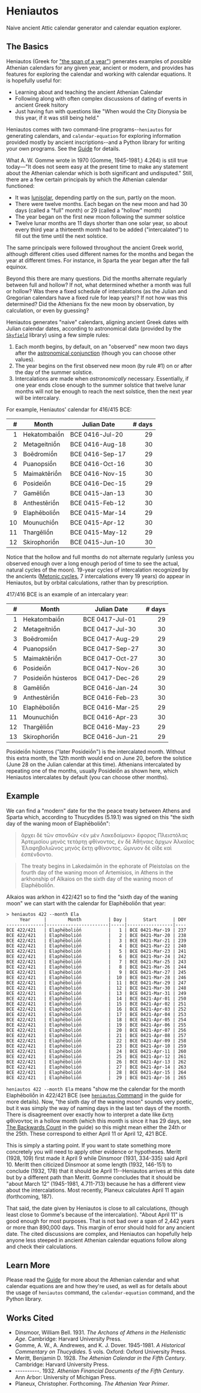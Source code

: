 # Heniautos

Naive ancient Attic calendar generator and calendar equation explorer.

## The Basics

Heniautos (Greek for ["the span of a
year"](https://logeion.uchicago.edu/%E1%BC%90%CE%BD%CE%B9%CE%B1%CF%85%CF%84%CF%8C%CF%82))
generates examples of _possible_ Athenian calendars for any given
year, ancient or modern, and provides has features for exploring the
calendar and working with calendar equations. It is hopefully useful
for:

* Learning about and teaching the ancient Athenian Calendar
* Following along with often complex discussions of dating of events
  in ancient Greek hsitory
* Just having fun with questions like "When would the City Dionysia be this year, if it was still being held."

Heniautos comes with two command-line programs--`heniautos` for
generating calendars, and `calendar-equation` for exploring
information provided mostly by ancient inscriptions--and a Python
library for writing your own programs. See the [Guide](guide/) for
details.

What A. W. Gomme wrote in 1970 (Gomme, 1945-1981,) 4.264) is
still true today—"It does not seem easy at the present time to make
any statement about the Athenian calendar which is both significant
and undisputed." Still, there are a few certain principals by which the Athenian calendar functioned:

* It was
  [lunisolar](https://en.wikipedia.org/wiki/Lunisolar_calendar),
  depending partly on the sun, partly on the moon.
* There were twelve months. Each began on the new moon and had 30 days
  (called a "full" month) or 29 (called a "hollow" month)
* The year began on the first new moon following the summer solstice
* Twelve lunar months are 11 days shorter than one solar year, so about
  every third year a thirteenth month had to be added ("intercalated") to
  fill out the time until the next solstice.
  
The same principals were followed throughout the ancient Greek world,
although different cities used different names for the months and
began the year at different times. For instance, in Sparta the year
began after the fall equinox.

Beyond this there are many questions. Did the months alternate
regularly between full and hollow? If not, what determined whether a
month was full or hollow? Was there a fixed schedule of intercalations
(as the Julian and Gregorian calendars have a fixed rule for leap
years)? If not how was this determined? Did the Athenians fix the new
moon by observation, by calculation, or even by guessing?


Heniautos generates "naive" calendars, aligning ancient Greek dates
with Julian calendar dates, according to astronomical data \(provided
by the [`Skyfield`](https://rhodesmill.org/skyfield/) library\) using
a few simple rules:

1. Each month begins, by default, on an "observed" new moon two days after the [astronomical conjunction](https://en.wikipedia.org/wiki/New_moon) (though you can choose other values).
2. The year begins on the first observed new moon (by rule #1) on or after the day of the summer solstice.
3. Intercalations are made when _astronomically_ necessary. Essentially, if one year ends close enough to the summer solstice that twelve lunar months will not be enough to reach the next solstice, then the next year will be intercalary.

For example, Heniautos' calendar for 416/415 BCE:

|  # | Month        | Julian Date     | # days|
|---:|--------------|-----------------|------:|
| 1  | Hekatombaiṓn | BCE 0416-Jul-20 | 29    |
| 2  | Metageitniṓn | BCE 0416-Aug-18 | 30    |
| 3  | Boēdromiṓn   | BCE 0416-Sep-17 | 29    |
| 4  | Puanopsiṓn   | BCE 0416-Oct-16 | 30    |
| 5  | Maimaktēriṓn | BCE 0416-Nov-15 | 30    |
| 6  | Posideiṓn    | BCE 0416-Dec-15 | 29    |
| 7  | Gamēliṓn     | BCE 0415-Jan-13 | 30    |
| 8  | Anthestēriṓn | BCE 0415-Feb-12 | 30    |
| 9  | Elaphēboliṓn | BCE 0415-Mar-14 | 29    |
| 10 | Mounuchiṓn   | BCE 0415-Apr-12 | 30    |
| 11 | Thargēliṓn   | BCE 0415-May-12 | 29    |
| 12 | Skirophoriṓn | BCE 0415-Jun-10 | 30    |

Notice that the hollow and full months do not alternate regularly
(unless you observed enough over a long enough period of time to see
the actual, natural cycles of the moon). 19-year cycles of
intercalation recognized by the ancients \([Metonic
cycles](https://en.wikipedia.org/wiki/Metonic_cycle), 7 intercalations
every 19 years\) do appear in Heniautos, but by orbital calculations,
rather than by prescription.

417/416 BCE is an example of an intercalary year:

|  # | Month              | Julian Date     | # days|
|---:|--------------------|-----------------|------:|
| 1  | Hekatombaiṓn       | BCE 0417-Jul-01 | 29    |
| 2  | Metageitniṓn       | BCE 0417-Jul-30 | 30    |
| 3  | Boēdromiṓn         | BCE 0417-Aug-29 | 29    |
| 4  | Puanopsiṓn         | BCE 0417-Sep-27 | 30    |
| 5  | Maimaktēriṓn       | BCE 0417-Oct-27 | 30    |
| 6  | Posideiṓn          | BCE 0417-Nov-26 | 30    |
| 7  | Posideiṓn hústeros | BCE 0417-Dec-26 | 29    |
| 8  | Gamēliṓn           | BCE 0416-Jan-24 | 30    |
| 9  | Anthestēriṓn       | BCE 0416-Feb-23 | 30    |
| 10 | Elaphēboliṓn       | BCE 0416-Mar-25 | 29    |
| 11 | Mounuchiṓn         | BCE 0416-Apr-23 | 30    |
| 12 | Thargēliṓn         | BCE 0416-May-23 | 29    |
| 13 | Skirophoriṓn       | BCE 0416-Jun-21 | 29    |


Posideiṓn hústeros ("later Posideiṓn") is the intercalated
month. Without this extra month, the 12th month would end on June 20,
before the solstice (June 28 on the Julian calendar at this
time). Athenians intercalated by repeating one of the months, usually
Posideiṓn as shown here, which Heniautos intercalates by default (you
can choose other months).

## Example

We can find a "modern" date for the the peace treaty between Athens and Sparta which, according to Thucydides (5.19.1) was signed on this "the sixth day of the waning moon of Elaphēboliṓn":

> ἄρχει δὲ τῶν σπονδῶν <ἐν μὲν Λακεδαίμονι> ἔφορος Πλειστόλας
> Ἀρτεμισίου μηνὸς τετάρτῃ φθίνοντος, ἐν δὲ Ἀθήναις ἄρχων Ἀλκαῖος
> Ἐλαφηβολιῶνος μηνὸς ἕκτῃ φθίνοντος. ὤμνυον δὲ οἵδε καὶ ἐσπένδοντο.

> The treaty begins in Lakedaimōn in the ephorate of Pleistolas on the
> fourth day of the waning moon of Artemisios, in Athens in the arkhonship
> of Alkaios on the sixth day of the waning moon of Elaphēboliṓn.

Alkaios was arkhon in 422/421 so to find the "sixth day of the waning moon" we can start with the calendar for Elaphēboliṓn that year:

    > heniautos 422 --month Ela
         Year     |        Month          | Day |      Start      | DOY
    --------------|-----------------------|-----|-----------------|----
    BCE 422/421   | Elaphēboliṓn          |   1 | BCE 0421-Mar-19 | 237
    BCE 422/421   | Elaphēboliṓn          |   2 | BCE 0421-Mar-20 | 238
    BCE 422/421   | Elaphēboliṓn          |   3 | BCE 0421-Mar-21 | 239
    BCE 422/421   | Elaphēboliṓn          |   4 | BCE 0421-Mar-22 | 240
    BCE 422/421   | Elaphēboliṓn          |   5 | BCE 0421-Mar-23 | 241
    BCE 422/421   | Elaphēboliṓn          |   6 | BCE 0421-Mar-24 | 242
    BCE 422/421   | Elaphēboliṓn          |   7 | BCE 0421-Mar-25 | 243
    BCE 422/421   | Elaphēboliṓn          |   8 | BCE 0421-Mar-26 | 244
    BCE 422/421   | Elaphēboliṓn          |   9 | BCE 0421-Mar-27 | 245
    BCE 422/421   | Elaphēboliṓn          |  10 | BCE 0421-Mar-28 | 246
    BCE 422/421   | Elaphēboliṓn          |  11 | BCE 0421-Mar-29 | 247
    BCE 422/421   | Elaphēboliṓn          |  12 | BCE 0421-Mar-30 | 248
    BCE 422/421   | Elaphēboliṓn          |  13 | BCE 0421-Mar-31 | 249
    BCE 422/421   | Elaphēboliṓn          |  14 | BCE 0421-Apr-01 | 250
    BCE 422/421   | Elaphēboliṓn          |  15 | BCE 0421-Apr-02 | 251
    BCE 422/421   | Elaphēboliṓn          |  16 | BCE 0421-Apr-03 | 252
    BCE 422/421   | Elaphēboliṓn          |  17 | BCE 0421-Apr-04 | 253
    BCE 422/421   | Elaphēboliṓn          |  18 | BCE 0421-Apr-05 | 254
    BCE 422/421   | Elaphēboliṓn          |  19 | BCE 0421-Apr-06 | 255
    BCE 422/421   | Elaphēboliṓn          |  20 | BCE 0421-Apr-07 | 256
    BCE 422/421   | Elaphēboliṓn          |  21 | BCE 0421-Apr-08 | 257
    BCE 422/421   | Elaphēboliṓn          |  22 | BCE 0421-Apr-09 | 258
    BCE 422/421   | Elaphēboliṓn          |  23 | BCE 0421-Apr-10 | 259
    BCE 422/421   | Elaphēboliṓn          |  24 | BCE 0421-Apr-11 | 260
    BCE 422/421   | Elaphēboliṓn          |  25 | BCE 0421-Apr-12 | 261
    BCE 422/421   | Elaphēboliṓn          |  26 | BCE 0421-Apr-13 | 262
    BCE 422/421   | Elaphēboliṓn          |  27 | BCE 0421-Apr-14 | 263
    BCE 422/421   | Elaphēboliṓn          |  28 | BCE 0421-Apr-15 | 264
    BCE 422/421   | Elaphēboliṓn          |  29 | BCE 0421-Apr-16 | 265
    
`heniautos 422 --month Ela` means "show me the calendar for the month
Elaphēboliṓn in 422/421 BCE (see [`heniautos`
Command](guide/heniautos-command.md) in the guide for more
details). Now, "the sixth day of the waning moon" sounds very poetic,
but it was simply the way of naming days in the last ten days of the
month. There is disagreement over exactly how to interpret a date like
ἕκτῃ φθίνοντος in a hollow month (which this month is since it has 29
days, see [The Backwards
Count](guide/reading-dated-inscriptions.md#the-backwards-count) in the
guide) so this might mean either the 24th or the 25th. These
correspond to either April 11 or April 12, 421 BCE.

This is simply a starting point. If you want to state something more
concretely you will need to apply other evidence or hypotheses. Meritt
(1928, 109) first made it April 9 while Dinsmoor (1931, 334-335) said
April 10. Meritt then citicized Dinsmoor at some length (1932,
146-151) to conclude (1932, 178) that it should be April 11--Heniautos
arrives at this date but by a different path than Meritt. Gomme
concludes that it should be "about March 12" (1945-1981, 4.711-713)
because he has a different view about the intercalations. Most
recently, Planeux calculates April 11 again (forthcoming, 187).

That said, the date given by Heniautos is close to all calculations,
(though least close to Gomme's because of the intercalation). "About
April 11" is good enough for most purposes. That is not bad over a
span of 2,442 years or more than 890,000 days. This margin of error
should hold for any ancient date. The cited discussions are complex,
and Heniautos can hopefully help anyone less steeped in ancient
Athenian calendar equations follow along and check their calculations.

## Learn More

Please read the [Guide](guide/) for more about the Athenian calendar
and what calendar equations are and how they're used, as well as for
details about the usage of `heniautos` command, the
`calendar-equation` command, and the Python library.

## Works Cited

* Dinsmoor, William Bell. 1931. _The Archons of Athens in the
  Hellenistic Age_. Cambridge: Harvard University Press.
* Gomme, A. W., A. Andrewes, and K. J. Dover. 1945-1981. _A Historical
  Commentary on Thucydides_. 5 vols. Oxford: Oxford University Press.
* Meritt, Benjamin D. 1928. _The Athenian Calendar in the Fifth
  Century_. Cambridge: Harvard University Press.
* ----------. 1932. _Athenian Financial Documents of the Fifth
  Century_. Ann Arbor: University of Michigan Press.
* Planeux, Christopher. Forthcoming. _The Athenian Year Primer_.


